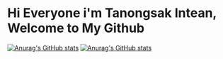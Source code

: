 # Hi Everyone i'm Tanongsak Intean, Welcome to My Github

<!-- Status -->

[![Anurag's GitHub stats](https://github-readme-stats.vercel.app/api?username=tanongsakintean&show_icons=true&theme=vue-dark)](https://github.com/anuraghazra/github-readme-stats)
[![Anurag's GitHub stats](https://github-readme-stats.vercel.app/api/top-langs/?username=tanongsakintean&langs_count=5&theme=vue-dark)](https://github.com/anuraghazra/github-readme-stats)

